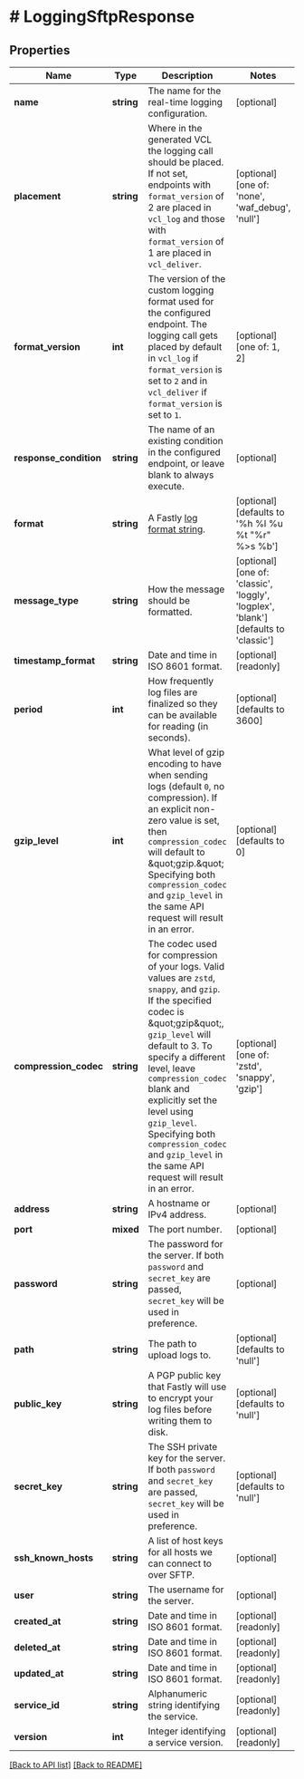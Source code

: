 # # LoggingSftpResponse

## Properties

Name | Type | Description | Notes
------------ | ------------- | ------------- | -------------
**name** | **string** | The name for the real-time logging configuration. | [optional] 
**placement** | **string** | Where in the generated VCL the logging call should be placed. If not set, endpoints with `format_version` of 2 are placed in `vcl_log` and those with `format_version` of 1 are placed in `vcl_deliver`. | [optional]  [one of: 'none', 'waf_debug', 'null']
**format_version** | **int** | The version of the custom logging format used for the configured endpoint. The logging call gets placed by default in `vcl_log` if `format_version` is set to `2` and in `vcl_deliver` if `format_version` is set to `1`. | [optional]  [one of: 1, 2]
**response_condition** | **string** | The name of an existing condition in the configured endpoint, or leave blank to always execute. | [optional] 
**format** | **string** | A Fastly [log format string](https://docs.fastly.com/en/guides/custom-log-formats). | [optional]  [defaults to '%h %l %u %t "%r" %&gt;s %b']
**message_type** | **string** | How the message should be formatted. | [optional]  [one of: 'classic', 'loggly', 'logplex', 'blank'] [defaults to 'classic']
**timestamp_format** | **string** | Date and time in ISO 8601 format. | [optional] [readonly] 
**period** | **int** | How frequently log files are finalized so they can be available for reading (in seconds). | [optional]  [defaults to 3600]
**gzip_level** | **int** | What level of gzip encoding to have when sending logs (default `0`, no compression). If an explicit non-zero value is set, then `compression_codec` will default to \&quot;gzip.\&quot; Specifying both `compression_codec` and `gzip_level` in the same API request will result in an error. | [optional]  [defaults to 0]
**compression_codec** | **string** | The codec used for compression of your logs. Valid values are `zstd`, `snappy`, and `gzip`. If the specified codec is \&quot;gzip\&quot;, `gzip_level` will default to 3. To specify a different level, leave `compression_codec` blank and explicitly set the level using `gzip_level`. Specifying both `compression_codec` and `gzip_level` in the same API request will result in an error. | [optional]  [one of: 'zstd', 'snappy', 'gzip']
**address** | **string** | A hostname or IPv4 address. | [optional] 
**port** | **mixed** | The port number. | [optional] 
**password** | **string** | The password for the server. If both `password` and `secret_key` are passed, `secret_key` will be used in preference. | [optional] 
**path** | **string** | The path to upload logs to. | [optional]  [defaults to 'null']
**public_key** | **string** | A PGP public key that Fastly will use to encrypt your log files before writing them to disk. | [optional]  [defaults to 'null']
**secret_key** | **string** | The SSH private key for the server. If both `password` and `secret_key` are passed, `secret_key` will be used in preference. | [optional]  [defaults to 'null']
**ssh_known_hosts** | **string** | A list of host keys for all hosts we can connect to over SFTP. | [optional] 
**user** | **string** | The username for the server. | [optional] 
**created_at** | **string** | Date and time in ISO 8601 format. | [optional] [readonly] 
**deleted_at** | **string** | Date and time in ISO 8601 format. | [optional] [readonly] 
**updated_at** | **string** | Date and time in ISO 8601 format. | [optional] [readonly] 
**service_id** | **string** | Alphanumeric string identifying the service. | [optional] [readonly] 
**version** | **int** | Integer identifying a service version. | [optional] [readonly] 


[[Back to API list]](../../README.md#endpoints) [[Back to README]](../../README.md)

